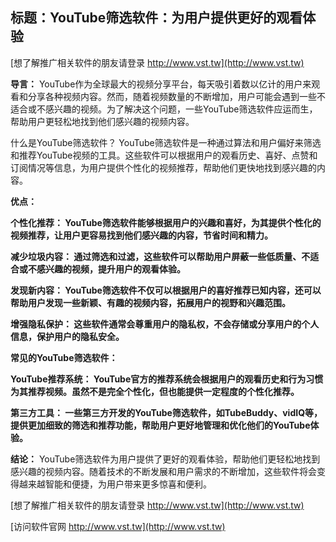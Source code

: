 ## **标题：YouTube筛选软件：为用户提供更好的观看体验**

[想了解推广相关软件的朋友请登录 http://www.vst.tw](http://www.vst.tw)

**导言：**
YouTube作为全球最大的视频分享平台，每天吸引着数以亿计的用户来观看和分享各种视频内容。然而，随着视频数量的不断增加，用户可能会遇到一些不适合或不感兴趣的视频。为了解决这个问题，一些YouTube筛选软件应运而生，帮助用户更轻松地找到他们感兴趣的视频内容。

什么是YouTube筛选软件？
YouTube筛选软件是一种通过算法和用户偏好来筛选和推荐YouTube视频的工具。这些软件可以根据用户的观看历史、喜好、点赞和订阅情况等信息，为用户提供个性化的视频推荐，帮助他们更快地找到感兴趣的内容。

**优点：**

**个性化推荐： YouTube筛选软件能够根据用户的兴趣和喜好，为其提供个性化的视频推荐，让用户更容易找到他们感兴趣的内容，节省时间和精力。**

**减少垃圾内容： 通过筛选和过滤，这些软件可以帮助用户屏蔽一些低质量、不适合或不感兴趣的视频，提升用户的观看体验。**

**发现新内容： YouTube筛选软件不仅可以根据用户的喜好推荐已知内容，还可以帮助用户发现一些新颖、有趣的视频内容，拓展用户的视野和兴趣范围。**

**增强隐私保护： 这些软件通常会尊重用户的隐私权，不会存储或分享用户的个人信息，保护用户的隐私安全。**

**常见的YouTube筛选软件：**

**YouTube推荐系统： YouTube官方的推荐系统会根据用户的观看历史和行为习惯为其推荐视频。虽然不是完全个性化，但也能提供一定程度的个性化推荐。**

**第三方工具： 一些第三方开发的YouTube筛选软件，如TubeBuddy、vidIQ等，提供更加细致的筛选和推荐功能，帮助用户更好地管理和优化他们的YouTube体验。**

**结论：**
YouTube筛选软件为用户提供了更好的观看体验，帮助他们更轻松地找到感兴趣的视频内容。随着技术的不断发展和用户需求的不断增加，这些软件将会变得越来越智能和便捷，为用户带来更多惊喜和便利。

[想了解推广相关软件的朋友请登录 http://www.vst.tw](http://www.vst.tw)


[访问软件官网 http://www.vst.tw](http://www.vst.tw)
